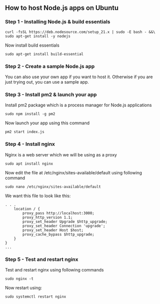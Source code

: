 
## How to host Node.js apps on Ubuntu

### Step 1 - Installing Node.js & build essentials
```
curl -fsSL https://deb.nodesource.com/setup_21.x | sudo -E bash - &&\
sudo apt-get install -y nodejs
```
Now install build essentials
```
sudo apt-get install build-essential
```

### Step 2 - Create a sample Node.js app
You can also use your own app if you want to host it. Otherwise if you are just trying out, you can use a sample app.


### Step 3 - Install pm2 & launch your app
Install pm2 package which is a process manager for Node.js applications
```
sudo npm install -g pm2
```

Now launch your app using this command
```
pm2 start index.js
```

### Step 4 - Install nginx
Nginx is a web server which we will be using as a proxy
```
sudo apt install nginx
```

Now edit the file at /etc/nginx/sites-available/default using following command 
```
sudo nano /etc/nginx/sites-available/default
```

We want this file to look like this:
```
. . .
    location / {
        proxy_pass http://localhost:3000;
        proxy_http_version 1.1;
        proxy_set_header Upgrade $http_upgrade;
        proxy_set_header Connection 'upgrade';
        proxy_set_header Host $host;
        proxy_cache_bypass $http_upgrade;
    }
}
...
```

### Step 5 - Test and restart nginx
Test and restart nginx using following commands
```
sudo nginx -t
```
Now restart using:
```
sudo systemctl restart nginx
```